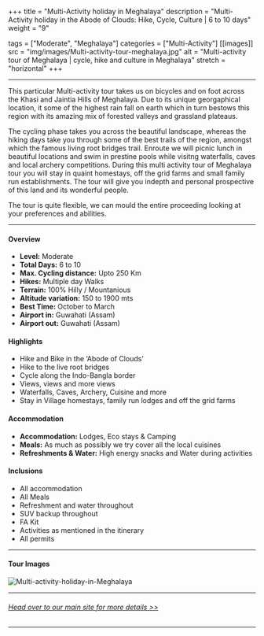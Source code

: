+++
title = "Multi-Activity holiday in Meghalaya"
description = "Multi-Activity holiday in the Abode of Clouds: Hike, Cycle, Culture | 6 to 10 days"
weight = "9"

tags = ["Moderate", "Meghalaya"]
categories = ["Multi-Activity"]
[[images]]
  src = "img/images/Multi-activity-tour-meghalaya.jpg"
  alt = "Multi-activity tour of Meghalaya | cycle, hike and culture in Meghalaya"
  stretch = "horizontal"
+++

---

This particular Multi-activity tour takes us on bicycles and on foot across the Khasi and Jaintia Hills of Meghalaya. Due to its unique georgaphical location, it some of the highest rain fall on earth which in turn bestows this region with its amazing mix of forested valleys and grassland plateaus.

The cycling phase takes you across the beautiful landscape, whereas the hiking days take you through some of the best trails of the region, amongst which the famous living root bridges trail. Enroute we will picnic lunch in beautiful locations and swim in prestine pools while visitng waterfalls, caves and local archery competitions. During this multi activity tour of Meghalaya tour you will stay in quaint homestays, off the grid farms and small family run establishments. The tour will give you indepth and personal prospective of this land and its wonderful people.

The tour is quite flexible, we can mould the entire proceeding looking at your preferences and abilities.
<!--more-->

---



#### Overview

* **Level:** Moderate 
* **Total Days:** 6 to 10
* **Max. Cycling distance:** Upto 250 Km
* **Hikes:** Multiple day Walks
* **Terrain:** 100% Hilly / Mountanious
* **Altitude variation:** 150 to 1900 mts
* **Best Time:** October to March
* **Airport in:** Guwahati (Assam)
* **Airport out:** Guwahati (Assam)


#### Highlights

* Hike and Bike in the ‘Abode of Clouds’
* Hike to the live root bridges
* Cycle along the Indo-Bangla border
* Views, views and more views
* Waterfalls, Caves, Archery, Cuisine and more
* Stay in Village homestays, family run lodges and off the grid farms



#### Accommodation

* **Accommodation:**  Lodges, Eco stays & Camping
* **Meals:** As much as possibly we try cover all the local cuisines
* **Refreshments & Water:** High energy snacks and Water during activities

#### Inclusions

* All accommodation
* All Meals
* Refreshment and water throughout
* SUV backup throughout
* FA Kit
* Activities as mentioned in the itinerary
* All permits

---
#### Tour Images

![Multi-activity-holiday-in-Meghalaya](/img/images/Multi-activity-holiday-meghalaya.jpg)

---
###### [*Head over to our main site for more details >>*](https://nnejourneys.com/multiactivity/)

---